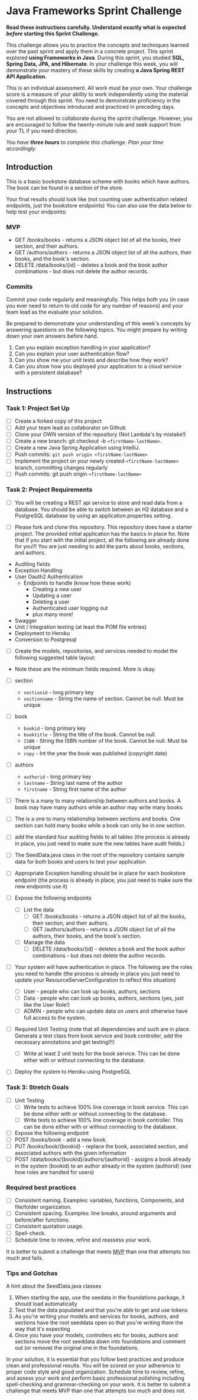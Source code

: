 # Java Frameworks Sprint Challenge

**Read these instructions carefully. Understand exactly what is expected _before_ starting this Sprint Challenge.**

This challenge allows you to practice the concepts and techniques learned over the past sprint and apply them in a concrete project. This sprint explored **using Frameworks in Java**. During this sprint, you studied **SQL, Spring Data, JPA, and Hibernate**. In your challenge this week, you will demonstrate your mastery of these skills by creating **a Java Spring REST API Application**.

This is an individual assessment. All work must be your own. Your challenge score is a measure of your ability to work independently using the material covered through this sprint. You need to demonstrate proficiency in the concepts and objectives introduced and practiced in preceding days.

You are not allowed to collaborate during the sprint challenge. However, you are encouraged to follow the twenty-minute rule and seek support from your TL if you need direction.

_You have **three hours** to complete this challenge. Plan your time accordingly._

## Introduction

This is a basic bookstore database scheme with books which have authors. The book can be found in a section of the store.

Your final results should look like (not counting user authentication related endpoints, just the bookstore endpoints) You can also use the data below to help test your endpoints:

### MVP

- GET /books/books - returns a JSON object list of all the books, their section, and their authors.
- GET /authors/authors - returns a JSON object list of all the authors, their books, and the book's section.
- DELETE /data/books/{id} - deletes a book and the book author combinations - but does not delete the author records.

### Commits

Commit your code regularly and meaningfully. This helps both you (in case you ever need to return to old code for any number of reasons) and your team lead as the evaluate your solution.

Be prepared to demonstrate your understanding of this week's concepts by answering questions on the following topics. You might prepare by writing down your own answers before hand.

1. Can you explain exception handling in your application?
2. Can you explain your user authentication flow?
3. Can you show me your unit tests and describe how they work?
4. Can you show how you deployed your application to a cloud service with a persistent database?

## Instructions

### Task 1: Project Set Up

- [ ] Create a forked copy of this project
- [ ] Add your team lead as collaborator on Github
- [ ] Clone your OWN version of the repository (Not Lambda's by mistake!)
- [ ] Create a new branch: git checkout -b `<firstName-lastName>`.
- [ ] Create a new Java Spring Application using IntelliJ.
- [ ] Push commits: `git push origin <firstName-lastName>`
- [ ] Implement the project on your newly created `<firstName-lastName>` branch, committing changes regularly
- [ ] Push commits: git push origin `<firstName-lastName>`

### Task 2: Project Requirements

- [ ] You will be creating a REST api service to store and read data from a database. You should be able to switch between an H2 database and a PostgreSQL database by using an application.properties setting.

- [ ] Please fork and clone this repository. This repository does have a starter project. The provided initial application has the basics in place for. Note that if you start with the initial project, all the following are already done for you!!! You are just needing to add the parts about books, sections, and authors.

- Auditing fields
- Exception Handling
- User Oauth2 Authentication
  - Endpoints to handle (know how these work)
    - Creating a new user
    - Updating a user
    - Deleting a user
    - Authenticated user logging out
    - plus many more!
- Swagger
- Unit / Integration testing (at least the POM file entries)
- Deployment to Heroku
- Conversion to Postgresql

- [ ] Create the models, repositories, and services needed to model the following suggested table layout:

- Note these are the minimum fields required. More is okay.

- [ ] section
  - `sectionid` - long primary key
  - `sectionname` - String the name of section. Cannot be null. Must be unique
  
- [ ] book
  - `bookid` - long primary key
  - `booktitle` - String the title of the book. Cannot be null.
  - `ISBN` - String the ISBN number of the book. Cannot be null. Must be unique
  - `copy` - Int the year the book was published (copyright date)
  
- [ ] authors
  - `authorid` - long primary key
  - `lastname` - String last name of the author
  - `firstname` - String first name of the author

- [ ] There is a many to many relationship between authors and books. A book may have many authors while an author may write many books.

- [ ] The is a one to many relationship between sections and books. One section can hold many books while a book can only be in one section.

- [ ] add the standard four auditing fields to all tables (the process is already in place, you just need to make sure the new tables have audit fields.)
- [ ] The SeedData.java class in the root of the repository contains sample data for both books and users to test your application
- [ ] Appropriate Exception handling should be in place for each bookstore endpoint (the process is already in place, you just need to make sure the new endpoints use it)
- [ ] Expose the following endpoints
  - [ ] List the data
    - [ ] GET /books/books - returns a JSON object list of all the books, their section, and their authors.
    - [ ] GET /authors/authors - returns a JSON object list of all the authors, their books, and the book's section.
  - [ ] Manage the data
    - [ ] DELETE /data/books/{id} - deletes a book and the book author combinations - but does not delete the author records.

- [ ] Your system will have authentication in place. The following are the roles you need to handle (the process is already in place you just need to update your ResourceServerConfiguration to reflect this situation)
  - [ ] User - people who can look up books, authors, sections
  - [ ] Data - people who can look up books, authors, sections (yes, just like the User Role!)
  - [ ] ADMIN - people who can update data on users and otherwise have full access to the system.

- [ ] Required Unit Testing (note that all dependencies and such are in place. Generate a test class from book service and book controller, add the necessary annotations and get testing!!!)
  - [ ] Write at least 2 unit tests for the book service. This can be done either with or without connecting to the database.

- [ ] Deploy the system to Heroku using PostgreSQL

### Task 3: Stretch Goals

- [ ] Unit Testing
  - [ ] Write tests to achieve 100% line coverage in book service. This can be done either with or without connecting to the database.
  - [ ] Write tests to achieve 100% line coverage in book controller. This can be done either with or without connecting to the database.

- [ ] Expose the following endpoint
- [ ] POST /books/book - add a new book.
- [ ] PUT /books/book/{bookid} - replace the book, associated section, and associated authors with the given information
- [ ] POST /data/books/{bookid}/authors/{authorid} - assigns a book already in the system (bookid) to an author already in the system (authorid) (see how roles are handled for users)

### Required best practices

- [ ] Consistent naming. Examples: variables, functions, Components, and file/folder organization.
- [ ] Consistent spacing. Examples: line breaks, around arguments and before/after functions.
- [ ] Consistent quotation usage.
- [ ] Spell-check.
- [ ] Schedule time to review, refine and reassess your work.

It is better to submit a challenge that meets [MVP](https://en.wikipedia.org/wiki/Minimum_viable_product) than one that attempts too much and fails.

### Tips and Gotchas

A hint about the SeedData.java classes

1. When starting the app, use the seedata in the foundations package, it should load automatically
2. Test that the data populated and that you're able to get and use tokens
3. As you're writing your models and services for books, authors, and sections have the root seeddata open so that you're writing them the way that it's expecting
4. Once you have your models, controllers etc for books, authors and sections move the root seeddata down into foundations and comment out (or remove) the original one in the foundations.

In your solution, it is essential that you follow best practices and produce clean and professional results. You will be scored on your adherence to proper code style and good organization. Schedule time to review, refine, and assess your work and perform basic professional polishing including spell-checking and grammar-checking on your work. It is better to submit a challenge that meets MVP than one that attempts too much and does not.
